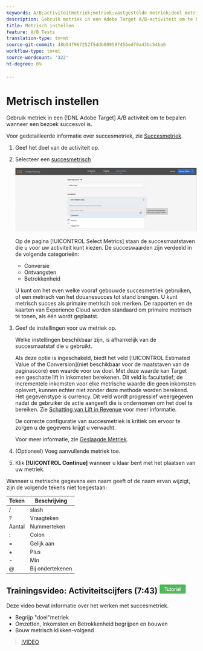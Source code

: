 ```yaml
---
keywords: A/B;activiteitmetriek;metriek;vastgestelde metriek;doel metrisch;activiteitenmontages;succes metrisch;omzetting;opbrengst;overeenkomst
description: Gebruik metriek in een Adobe Target A/B-activiteit om te bepalen wanneer een bezoek succesvol is.
title: Metrisch instellen
feature: A/B Tests
translation-type: tm+mt
source-git-commit: 48b94f967252f5ddb009597456edf0a43bc54ba6
workflow-type: tm+mt
source-wordcount: '322'
ht-degree: 0%

---
```



# Metrisch instellen

Gebruik metriek in een [!DNL Adobe Target] A/B activiteit om te bepalen wanneer een bezoek succesvol is.

Voor gedetailleerde informatie over succesmetriek, zie [Succesmetriek](/help/c-activities/r-success-metrics/success-metrics.md#reference_D011575C85DA48E989A244593D9B9924).

1. Geef het doel van de activiteit op.
1. Selecteer een [succesmetrisch](/help/c-activities/r-success-metrics/success-metrics.md#reference_D011575C85DA48E989A244593D9B9924)

   ![Metrisch met successie selecteren](/help/c-activities/t-test-ab/t-test-create-ab/assets/ab_metrics-new.png)

   Op de pagina [!UICONTROL Select Metrics] staan de succesmaatstaven die u voor uw activiteit kunt kiezen. De succeswaarden zijn verdeeld in de volgende categorieën:

   * Conversie
   * Ontvangsten
   * Betrokkenheid

   U kunt om het even welke vooraf gebouwde succesmetriek gebruiken, of een metrisch van het douanesucces tot stand brengen. U kunt metrisch succes als primaire metrisch ook merken. De rapporten en de kaarten van Experience Cloud worden standaard om primaire metrisch te tonen, als één wordt geplaatst.
1. Geef de instellingen voor uw metriek op.

   Welke instellingen beschikbaar zijn, is afhankelijk van de succesmaatstaf die u gebruikt.

   Als deze optie is ingeschakeld, biedt het veld [!UICONTROL Estimated Value of the Conversion](niet beschikbaar voor de maatstaven van de paginascore) een waarde voor uw doel. Met deze waarde kan Target een geschatte lift in inkomsten berekenen. Dit veld is facultatief; de incrementele inkomsten voor elke metrische waarde die geen inkomsten oplevert, kunnen echter niet zonder deze methode worden berekend. Het gegevenstype is currency. Dit veld wordt progressief weergegeven nadat de gebruiker de actie aangeeft die is ondernomen om het doel te bereiken. Zie [Schatting van Lift in Revenue](/help/administrating-target/r-target-account-preferences/estimating-lift-in-revenue.md) voor meer informatie.

   De correcte configuratie van succesmetriek is kritiek om ervoor te zorgen u de gegevens krijgt u verwacht.

   Voor meer informatie, zie [Geslaagde Metriek](/help/c-activities/r-success-metrics/success-metrics.md#reference_D011575C85DA48E989A244593D9B9924).
1. (Optioneel) Voeg aanvullende metriek toe.
1. Klik **[!UICONTROL Continue]** wanneer u klaar bent met het plaatsen van uw metriek.

Wanneer u metrische gegevens een naam geeft of de naam ervan wijzigt, zijn de volgende tekens niet toegestaan:

| Teken | Beschrijving |
|--- |--- |
| / | slash |
| ? | Vraagteken |
| Aantal | Nummerteken |
| : | Colon |
| = | Gelijk aan |
| + | Plus |
| - | Min |
| @ | Bij ondertekenen |

## Trainingsvideo: Activiteitscijfers (7:43) ![Zelfstudie-badge](/help/assets/tutorial.png)

Deze video bevat informatie over het werken met succesmetriek.

* Begrijp &quot;doel&quot;metriek
* Omzetten, Inkomsten en Betrokkenheid begrijpen en bouwen
* Bouw metrisch klikken-volgend

>[!VIDEO](https://video.tv.adobe.com/v/17380)
